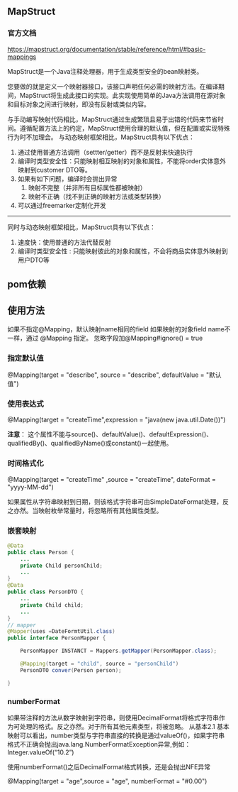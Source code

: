 

## MapStruct

### 官方文档

https://mapstruct.org/documentation/stable/reference/html/#basic-mappings


MapStruct是一个Java注释处理器，用于生成类型安全的bean映射类。

您要做的就是定义一个映射器接口，该接口声明任何必需的映射方法。在编译期间，MapStruct将生成此接口的实现。此实现使用简单的Java方法调用在源对象和目标对象之间进行映射，即没有反射或类似内容。

与手动编写映射代码相比，MapStruct通过生成繁琐且易于出错的代码来节省时间。遵循配置方法上的约定，MapStruct使用合理的默认值，但在配置或实现特殊行为时不加理会。
与动态映射框架相比，MapStruct具有以下优点：

1. 通过使用普通方法调用（settter/getter）而不是反射来快速执行
2. 编译时类型安全性：只能映射相互映射的对象和属性，不能将order实体意外映射到customer DTO等。
3. 如果有如下问题，编译时会抛出异常
   1. 映射不完整（并非所有目标属性都被映射）
   2. 映射不正确（找不到正确的映射方法或类型转换）
4. 可以通过freemarker定制化开发

---

同时与动态映射框架相比，MapStruct具有以下优点：

1. 速度快：使用普通的方法代替反射
2. 编译时类型安全性 : 只能映射彼此的对象和属性，不会将商品实体意外映射到用户DTO等



## pom依赖


## 使用方法

如果不指定@Mapping，默认映射name相同的field
如果映射的对象field name不一样，通过 @Mapping 指定。
忽略字段加@Mapping#ignore() = true

### 指定默认值

@Mapping(target = "describe", source = "describe", defaultValue = "默认值")


### 使用表达式

@Mapping(target = "createTime",expression = "java(new java.util.Date())")

**注意**： 这个属性不能与source()、defaultValue()、defaultExpression()、qualifiedBy()、qualifiedByName()或constant()一起使用。


### 时间格式化

@Mapping(target = "createTime" ,source = "createTime", dateFormat = "yyyy-MM-dd")

如果属性从字符串映射到日期，则该格式字符串可由SimpleDateFormat处理，反之亦然。当映射枚举常量时，将忽略所有其他属性类型。

### 嵌套映射

```java
@Data
public class Person {
	...
	private Child personChild;
	...
}
@Data
public class PersonDTO {
	...
    private Child child;
    ...
}
// mapper
@Mapper(uses =DateFormtUtil.class)
public interface PersonMapper {

    PersonMapper INSTANCT = Mappers.getMapper(PersonMapper.class);

    @Mapping(target = "child", source = "personChild")
    PersonDTO conver(Person person);

}
```

### numberFormat

如果带注释的方法从数字映射到字符串，则使用DecimalFormat将格式字符串作为可处理的格式。反之亦然。对于所有其他元素类型，将被忽略。
从基本2.1 基本映射可以看出，number类型与字符串直接的转换是通过valueOf()，如果字符串格式不正确会抛出java.lang.NumberFormatException异常,例如：Integer.valueOf(“10.2”)

使用numberFormat()之后DecimalFormat格式转换，还是会抛出NFE异常

@Mapping(target = "age",source = "age", numberFormat = "#0.00")





